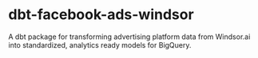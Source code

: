 # dbt-facebook-ads-windsor
A dbt package for transforming advertising platform data from Windsor.ai into standardized, analytics ready models for BigQuery.
